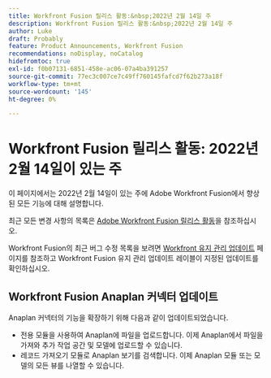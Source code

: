 ```yaml
---
title: Workfront Fusion 릴리스 활동:&nbsp;2022년 2월 14일 주
description: Workfront Fusion 릴리스 활동:&nbsp;2022년 2월 14일 주
author: Luke
draft: Probably
feature: Product Announcements, Workfront Fusion
recommendations: noDisplay, noCatalog
hidefromtoc: true
exl-id: f0b07131-6851-458e-ac06-07a4ba391257
source-git-commit: 77ec3c007ce7c49ff760145fafcd7f62b273a18f
workflow-type: tm+mt
source-wordcount: '145'
ht-degree: 0%

---
```


# Workfront Fusion 릴리스 활동: 2022년 2월 14일이 있는 주

이 페이지에서는 2022년 2월 14일이 있는 주에 Adobe Workfront Fusion에서 향상된 모든 기능에 대해 설명합니다.

최근 모든 변경 사항의 목록은 [Adobe Workfront Fusion 릴리스 활동](/help/workfront-fusion/fusion-product-releases/fusion-release-activity.md)을 참조하십시오.

Workfront Fusion의 최근 버그 수정 목록을 보려면 [Workfront 유지 관리 업데이트](https://experienceleague.adobe.com/docs/workfront-known-issues/releases/current-updates.html?lang=ko) 페이지를 참조하고 Workfront Fusion 유지 관리 업데이트 레이블이 지정된 업데이트를 확인하십시오.

## Workfront Fusion Anaplan 커넥터 업데이트

Anaplan 커넥터의 기능을 확장하기 위해 다음과 같이 업데이트되었습니다.

* 전용 모듈을 사용하여 Anaplan에 파일을 업로드합니다. 이제 Anaplan에서 파일을 가져와 추가 작업 공간 및 모델에 업로드할 수 있습니다.
* 레코드 가져오기 모듈로 Anaplan 보기를 검색합니다. 이제 Anaplan 모듈 또는 모델의 모든 뷰를 나열할 수 있습니다.

